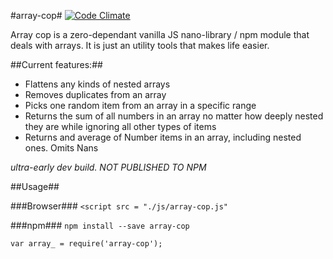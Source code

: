 #array-cop#
[![Code Climate](https://codeclimate.com/github/tomkallen/array-cop/badges/gpa.svg)](https://codeclimate.com/github/tomkallen/array-cop)

Array cop is a zero-dependant vanilla JS nano-library / npm module that deals with arrays.
It is just an utility tools that makes life easier.

##Current features:##
- Flattens any kinds of nested arrays
- Removes duplicates from an array  
- Picks one random item from an array in a specific range  
- Returns the sum of all numbers in an array no matter how deeply nested they are while ignoring all other types of items  
- Returns and average of Number items in an array, including nested ones. Omits Nans  

*ultra-early dev build. NOT PUBLISHED TO NPM*  

##Usage##

###Browser###
`<script src = "./js/array-cop.js"`

###npm###
`npm install --save array-cop`

`var array_ = require('array-cop');`

